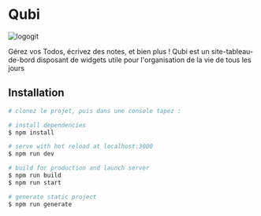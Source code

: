 # Qubi

![logogit](https://user-images.githubusercontent.com/44432694/137029357-fb4c6b9c-fb11-47df-9db6-11fe8caed52d.png)

Gérez vos Todos, écrivez des notes, et bien plus !
Qubi est un site-tableau-de-bord disposant de widgets utile pour l'organisation de la vie de tous les jours


## Installation

```bash
# clonez le projet, puis dans une console tapez :

# install dependencies
$ npm install

# serve with hot reload at localhost:3000
$ npm run dev

# build for production and launch server
$ npm run build
$ npm run start

# generate static project
$ npm run generate
```
